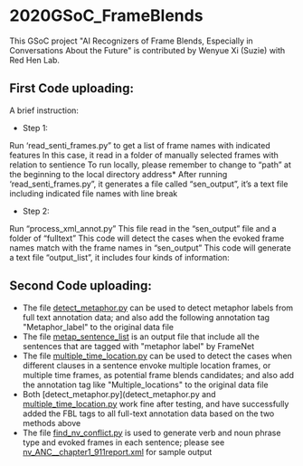 # 2020GSoC_FrameBlends
This GSoC project "AI Recognizers of Frame Blends, Especially in Conversations About the Future" is contributed by Wenyue Xi (Suzie) with Red Hen Lab. 

## First Code uploading: 
A brief instruction:

- Step 1:

Run ‘read_senti_frames.py” to get a list of frame names with indicated features
In this case, it read in a folder of manually selected frames with relation to sentience
To run locally, please remember to change to “path” at the beginning to the local directory address*
After running ‘read_senti_frames.py”, it generates a file called “sen_output”, it’s a text file including indicated file names with line break

- Step 2:

Run “process_xml_annot.py”
This file read in the “sen_output” file and a folder of “fulltext”
This code will detect the cases when the evoked frame names match with the frame names in “sen_output”
This code will generate a text file “output_list”, it includes four kinds of information:


## Second Code uploading: 
- The file [detect_metaphor.py](detect_metaphor.py) can be used to detect metaphor labels from full text annotation data; and also add the following annotation tag "<FBL><Source>Metaphor_label</Source></FBL>" to the original data file 
- The file [metap_sentence_list](metap_sentence_list) is an output file that include all the sentences that are tagged with "metaphor label" by FrameNet 
- The file [multiple_time_location.py](multiple_time_location.py) can be used to detect the cases when different clauses in a sentence envoke multiple location frames, or multiple time frames, as potential frame blends candidates; and also add the annotation tag like "<FBL><Source>Multiple_locations</Source></FBL>" to the original data file 
- Both [detect_metaphor.py](detect_metaphor.py and [multiple_time_location.py](metap_sentence_list) work fine after testing, and have successfully added the FBL tags to all full-text annotation data based on the two methods above 
- The file [find_nv_conflict.py](find_nv_conflict.py) is used to generate verb and noun phrase type and evoked frames in each sentence; please see [nv_ANC__chapter1_911report.xml](nv_ANC__chapter1_911report.xml) for sample output 
